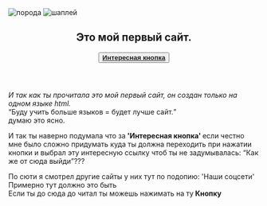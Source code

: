 
<html lang="ru">
  <head>
    <meta charset="utf-8">
    <link rel="stylesheet" href="style.css">
  </head>
  <body>
    <img src="https://user-images.githubusercontent.com/62075207/76503436-f6467880-6456-11ea-9139-e2ea1786d709.jpg" alt="порода" >
    <img src="https://user-images.githubusercontent.com/62075207/76503981-db283880-6457-11ea-8bf7-9bf4d566c72d.jpg" alt="шаплей" >
    <header>
      <nav>
        <h1>Это мой первый сайт.</h1>
        <!--Ссылка на наш диолог с ксюшой-->
        <button><a href="tg://resolve?domain=@Vunigretik"><b>Интересная кнопка</b></a></button>
      </nav>
    </header>
    <main>
      <article>
        <p><i>И так как ты прочитала это мой первый сайт, он создан только на одном языке html.</i><br><q>Буду учить больше языков = будет лучше сайт.</q> <br>думаю это ясно.</p>
        <p>
          И так ты наверно подумала что за<strong> 'Интересная кнопка' </strong>если честно мне было сложно придумать куда ты должна переходить при нажатии кнопки и выбрал эту интересную ссылку чтоб ты не задумывалась: <q>Как же от сюда выйди</q>???
        </p>
      </article>
      <!-- Тут было написано: 'Тут могла быть ваша реклама'.-->
      <aside>
        По сюти я смотрел другие сайты у них тут по подопию: 'Наши соцсети' Примерно тут должно это быть
      </aside>
    </main>
    <!-- Это подвал сайта-->
    <footer>
      Если ты до сюда до читал ты можешь нажимать на ту<STRONG> Кнопку </STRONG>
    </footer>
  </body>
</html>
